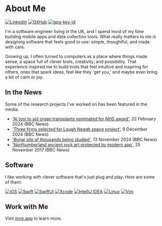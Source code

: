 # About Me

[![LinkedIn](https://img.shields.io/badge/Linked-in-0c66c3.svg)](https://www.linkedin.com/in/imre/)
[![GitHub](https://img.shields.io/badge/GitHub-%40imre-239a3b.svg)](https://github.com/imre)
[![gpg-key-id](https://img.shields.io/badge/0x83AE6894BF8C400A-blue?label=GPG-key)](https://github.com/imre.gpg)

I'm a software engineer living in the UK, and I spend most of my time building mobile apps and data collection tools. What really matters to me is designing software that feels good to use: simple, thoughtful, and made with care.  

Growing up, I often turned to computers as a place where things made sense, a space full of clever tools, creativity, and possibility. That experience inspired me to build tools that feel intuitive and inspiring for others, ones that spark ideas, feel like they 'get you,' and maybe even bring a bit of calm or joy.

## In the News
Some of the research projects I've worked on has been featured in the media:

- ['AI tool to aid organ transplants nominated for NHS award'](https://www.bbc.co.uk/news/uk-england-bradford-west-yorkshire-68353365), 22 February 2024 (BBC News)
- ['Three firms selected for Lough Neagh space project'](https://www.bbc.co.uk/news/articles/cz6lpeg4veeo), 9 December 2024 (BBC News) 
- ['Burial site of thousands being studied'](https://www.bbc.co.uk/news/articles/c98en59r7qmo), 13 November 2024 (BBC News)
- ['Northumberland ancient rock art protected by modern app'](https://www.bbc.co.uk/news/uk-england-tyne-42123939), 25 November 2017 (BBC News)

## Software

I like working with clever software that's just plug and play. Here are some of them:

[![iOS](https://img.shields.io/badge/iOS-2e2c2c?logo=apple&logoColor=white)](https://developer.apple.com/ios/)
[![Swift](https://img.shields.io/badge/Swift-FA7343?logo=swift&logoColor=white)](https://developer.apple.com/swift/) 
[![SwiftUI](https://img.shields.io/badge/SwiftUI-0D96F6?logo=swift&logoColor=white)](https://developer.apple.com/xcode/swiftui/) 
[![Xcode](https://img.shields.io/badge/Xcode-147EFB?logo=xcode&logoColor=white)](https://developer.apple.com/xcode/) 
[![IntelliJ IDEA](https://img.shields.io/badge/IntelliJ_IDEA-242526?logo=intellij-idea&logoColor=white)](https://www.jetbrains.com/idea/)
[![Linux](https://img.shields.io/badge/Linux-FCC624?logo=linux&logoColor=black)](https://www.linux.org/)
[![Vim](https://img.shields.io/badge/Vim-019733?logo=vim&logoColor=white)](https://www.vim.org/)

## Work with Me

Visit [imre.app](https://imre.app/) to learn more.  
